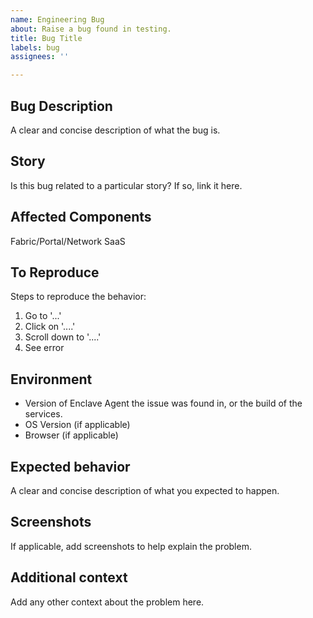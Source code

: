 ```yaml
---
name: Engineering Bug
about: Raise a bug found in testing.
title: Bug Title
labels: bug
assignees: ''

---
```


Bug Description
---------------

A clear and concise description of what the bug is.

Story
-----

Is this bug related to a particular story? If so, link it here.

Affected Components
-------------------

Fabric/Portal/Network SaaS

To Reproduce
-------------
Steps to reproduce the behavior:
1. Go to '...'
2. Click on '....'
3. Scroll down to '....'
4. See error

Environment
-----------

- Version of Enclave Agent the issue was found in, or the build of the services.
- OS Version (if applicable)
- Browser (if applicable)

Expected behavior
-----------------

A clear and concise description of what you expected to happen.

Screenshots
-----------

If applicable, add screenshots to help explain the problem.

Additional context
------------------

Add any other context about the problem here.
